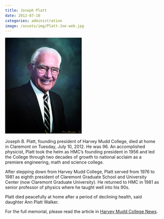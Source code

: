 ```yaml
---
title: Joseph Platt
date: 2012-07-10
categories: administration
image: /assets/img/Platt-Joe-web.jpg
---
```

![Joseph Platt](/assets/img/Platt-Joe-web.jpg)

Joseph B. Platt, founding president of Harvey Mudd College, died at home in Claremont on Tuesday, July 10, 2012. He was 96.  An accomplished physicist, Platt took the helm as HMC’s founding president in 1956 and led the College through two decades of growth to national acclaim as a premiere engineering, math and science college.

After stepping down from Harvey Mudd College, Platt served from 1976 to 1981 as eighth president of Claremont Graduate School and University Center (now Claremont Graduate University). He returned to HMC in 1981 as senior professor of physics where he taught well into his 90s.

Platt died peacefully at home after a period of declining health, said daughter Ann Platt Walker.

For the full memorial, please read the article in [Harvey Mudd College News](https://www.hmc.edu/about-hmc/2012/07/11/hmc-mourns-passing-of-founding-president-joseph-platt/).
